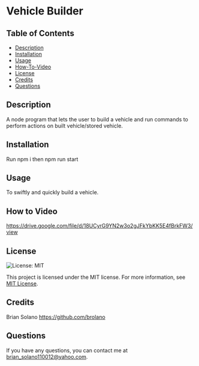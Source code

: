 # Vehicle Builder

## Table of Contents
- [Description](#description)
- [Installation](#installation)
- [Usage](#usage)
- [How-To-Video](#how-to-video)
- [License](#license)
- [Credits](#credits)
- [Questions](#questions)

## Description
A node program that lets the user to build a vehicle and run commands to perform actions on built vehicle/stored vehicle.

## Installation
Run npm i then npm run start

## Usage
To swiftly and quickly build a vehicle.

## How to Video

https://drive.google.com/file/d/18UCyrG9YN2w3o2gJFkYbKK5E4fBrkFW3/view


## License
![License: MIT](https://img.shields.io/badge/License-MIT-yellow.svg)

This project is licensed under the MIT license. For more information, see [MIT License](https://opensource.org/licenses/MIT).



## Credits
Brian Solano https://github.com/brolano

## Questions
If you have any questions, you can contact me at [brian_solano110012@yahoo.com](mailto:brian_solano110012@yahoo.com).
